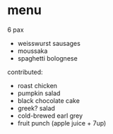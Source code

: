 # menu

6 pax

* weisswurst sausages
* moussaka
* spaghetti bolognese

contributed:

* roast chicken
* pumpkin salad
* black chocolate cake
* greek? salad
* cold-brewed earl grey
* fruit punch (apple juice + 7up)
